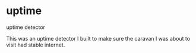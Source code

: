 # uptime
uptime detector 

This was an uptime detector I built to make sure the caravan I was about to visit had stable internet. 
